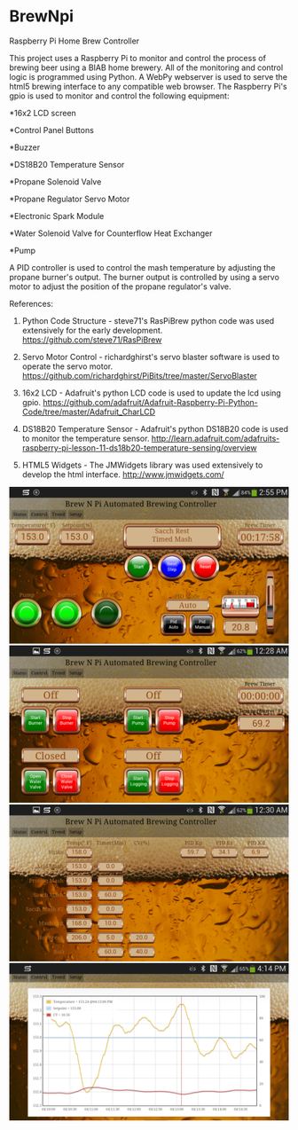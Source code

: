 BrewNpi
=======

Raspberry Pi Home Brew Controller

This project uses a Raspberry Pi to monitor and control the process of brewing beer using a BIAB home brewery.  All of the monitoring and control logic is programmed using Python.  A WebPy webserver is used to serve the html5 brewing interface to any compatible web browser.  The Raspberry Pi's gpio is used to monitor and control the following equipment:

*16x2 LCD screen

*Control Panel Buttons

*Buzzer

*DS18B20 Temperature Sensor

*Propane Solenoid Valve

*Propane Regulator Servo Motor

*Electronic Spark Module

*Water Solenoid Valve for Counterflow Heat Exchanger

*Pump

A PID controller is used to control the mash temperature by adjusting the propane burner's output.  The burner output is controlled by using a servo motor to adjust the position of the propane regulator's valve.

References:

1) Python Code Structure - steve71's RasPiBrew python code was used extensively for the early development. https://github.com/steve71/RasPiBrew

2) Servo Motor Control - richardghirst's servo blaster software is used to operate the servo motor. https://github.com/richardghirst/PiBits/tree/master/ServoBlaster

3) 16x2 LCD - Adafruit's python LCD code is used to update the lcd using gpio. https://github.com/adafruit/Adafruit-Raspberry-Pi-Python-Code/tree/master/Adafruit_CharLCD

4) DS18B20 Temperature Sensor - Adafruit's python DS18B20 code is used to monitor the temperature sensor. http://learn.adafruit.com/adafruits-raspberry-pi-lesson-11-ds18b20-temperature-sensing/overview

5) HTML5 Widgets - The JMWidgets library was used extensively to develop the html interface. http://www.jmwidgets.com/

![Image](/images/Screenshot_1.png?raw=true)
![Image](/images/Screenshot_2.png?raw=true)
![Image](/images/Screenshot_3.png?raw=true)
![Image](/images/Screenshot_4.png?raw=true)
